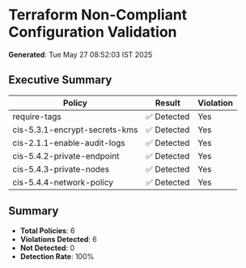 # Terraform Non-Compliant Configuration Validation

**Generated**: Tue May 27 08:52:03 IST 2025

## Executive Summary

| Policy | Result | Violation |
|--------|--------|-----------|
| require-tags | ✅ Detected | Yes |
| cis-5.3.1-encrypt-secrets-kms | ✅ Detected | Yes |
| cis-2.1.1-enable-audit-logs | ✅ Detected | Yes |
| cis-5.4.2-private-endpoint | ✅ Detected | Yes |
| cis-5.4.3-private-nodes | ✅ Detected | Yes |
| cis-5.4.4-network-policy | ✅ Detected | Yes |

## Summary

- **Total Policies**: 6
- **Violations Detected**: 6
- **Not Detected**: 0
- **Detection Rate**: 100%
